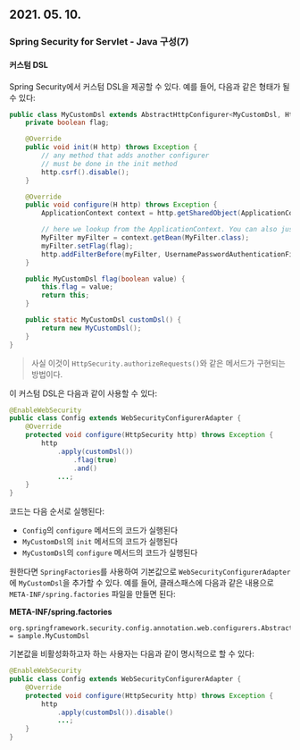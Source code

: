 ## 2021. 05. 10.

### Spring Security for Servlet - Java 구성(7)

#### 커스텀 DSL

Spring Security에서 커스텀 DSL을 제공할 수 있다. 예를 들어, 다음과 같은 형태가 될 수 있다:

```java
public class MyCustomDsl extends AbstractHttpConfigurer<MyCustomDsl, HttpSecurity> {
    private boolean flag;

    @Override
    public void init(H http) throws Exception {
        // any method that adds another configurer
        // must be done in the init method
        http.csrf().disable();
    }

    @Override
    public void configure(H http) throws Exception {
        ApplicationContext context = http.getSharedObject(ApplicationContext.class);

        // here we lookup from the ApplicationContext. You can also just create a new instance.
        MyFilter myFilter = context.getBean(MyFilter.class);
        myFilter.setFlag(flag);
        http.addFilterBefore(myFilter, UsernamePasswordAuthenticationFilter.class);
    }

    public MyCustomDsl flag(boolean value) {
        this.flag = value;
        return this;
    }

    public static MyCustomDsl customDsl() {
        return new MyCustomDsl();
    }
}
```

> 사실 이것이 `HttpSecurity.authorizeRequests()`와 같은 메서드가 구현되는 방법이다.

이 커스텀 DSL은 다음과 같이 사용할 수 있다:

```java
@EnableWebSecurity
public class Config extends WebSecurityConfigurerAdapter {
    @Override
    protected void configure(HttpSecurity http) throws Exception {
        http
            .apply(customDsl())
                .flag(true)
                .and()
            ...;
    }
}
```

코드는 다음 순서로 실행된다:

* `Config`의 `configure` 메서드의 코드가 실행된다
* `MyCustomDsl`의 `init` 메서드의 코드가 실행된다
* `MyCustomDsl`의 `configure` 메서드의 코드가 실행된다

원한다면 `SpringFactories`를 사용하여 기본값으로 `WebSecurityConfigurerAdapter`에 `MyCustomDsl`을 추가할 수 있다. 예를 들어, 클래스패스에 다음과 같은 내용으로 `META-INF/spring.factories` 파일을 만들면 된다:

**META-INF/spring.factories**

```
org.springframework.security.config.annotation.web.configurers.AbstractHttpConfigurer = sample.MyCustomDsl
```

기본값을 비활성화하고자 하는 사용자는 다음과 같이 명시적으로 할 수 있다:

```java
@EnableWebSecurity
public class Config extends WebSecurityConfigurerAdapter {
    @Override
    protected void configure(HttpSecurity http) throws Exception {
        http
            .apply(customDsl()).disable()
            ...;
    }
}
```

